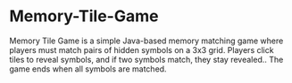 # Memory-Tile-Game
Memory Tile Game is a simple Java-based memory matching game where players must match pairs of hidden symbols on a 3x3 grid. Players click tiles to reveal symbols, and if two symbols match, they stay revealed.. The game ends when all symbols are matched.
